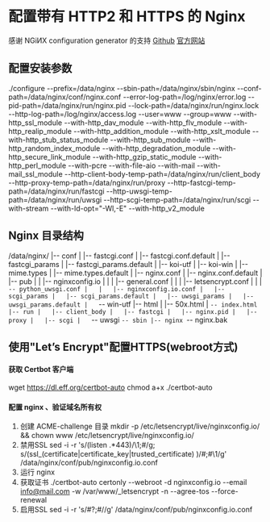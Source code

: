 # 配置带有 HTTP2 和 HTTPS 的 Nginx
感谢 NGiИX configuration generator 的支持
[Github](https://github.com/valentinxxx/nginxconfig.io)
[官方网站](https://nginxconfig.io/)


## 配置安装参数
./configure --prefix=/data/nginx --sbin-path=/data/nginx/sbin/nginx --conf-path=/data/nginx/conf/nginx.conf --error-log-path=/log/nginx/error.log --pid-path=/data/nginx/run/nginx.pid --lock-path=/data/nginx/run/nginx.lock --http-log-path=/log/nginx/access.log --user=www --group=www --with-http_ssl_module --with-http_dav_module --with-http_flv_module --with-http_realip_module --with-http_addition_module --with-http_xslt_module --with-http_stub_status_module --with-http_sub_module --with-http_random_index_module --with-http_degradation_module --with-http_secure_link_module --with-http_gzip_static_module --with-http_perl_module --with-pcre --with-file-aio --with-mail --with-mail_ssl_module --http-client-body-temp-path=/data/nginx/run/client_body --http-proxy-temp-path=/data/nginx/run/proxy --http-fastcgi-temp-path=/data/nginx/run/fastcgi --http-uwsgi-temp-path=/data/nginx/run/uwsgi --http-scgi-temp-path=/data/nginx/run/scgi --with-stream --with-ld-opt="-Wl,-E" --with-http_v2_module

## Nginx 目录结构
/data/nginx/
|-- conf
|   |-- fastcgi.conf
|   |-- fastcgi.conf.default
|   |-- fastcgi_params
|   |-- fastcgi_params.default
|   |-- koi-utf
|   |-- koi-win
|   |-- mime.types
|   |-- mime.types.default
|   |-- nginx.conf
|   |-- nginx.conf.default
|   |-- pub
|   |   |-- nginxconfig.io
|   |   |   |-- general.conf
|   |   |   |-- letsencrypt.conf
|   |   |   `-- python_uwsgi.conf
|   |   |-- nginxconfig.io.conf
|   |-- scgi_params
|   |-- scgi_params.default
|   |-- uwsgi_params
|   |-- uwsgi_params.default
|   `-- win-utf
|-- html
|   |-- 50x.html
|   `-- index.html
|-- run
|   |-- client_body
|   |-- fastcgi
|   |-- nginx.pid
|   |-- proxy
|   |-- scgi
|   `-- uwsgi
`-- sbin
    |-- nginx
    `-- nginx.bak


## 使用"Let’s Encrypt"配置HTTPS(webroot方式)
#### 获取 Certbot 客户端
wget https://dl.eff.org/certbot-auto
chmod a+x ./certbot-auto

#### 配置 nginx 、验证域名所有权
1. 创建 ACME-challenge 目录
mkdir -p /etc/letsencrypt/live/nginxconfig.io/ && chown www /etc/letsencrypt/live/nginxconfig.io/
2. 禁用SSL
sed -i -r 's/(listen .*443)/\1;#/g; s/(ssl_(certificate|certificate_key|trusted_certificate) )/#;#\1/g' /data/nginx/conf/pub/nginxconfig.io.conf
3. 运行 nginx
4. 获取证书
./certbot-auto certonly --webroot -d nginxconfig.io --email info@mail.com -w /var/www/_letsencrypt -n --agree-tos --force-renewal
5. 启用SSL
sed -i -r 's/#?;#//g' /data/nginx/conf/pub/nginxconfig.io.conf

